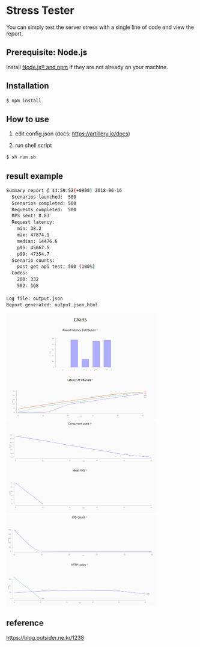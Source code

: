 # Stress Tester

You can simply test the server stress with a single line of code and view the report.

## Prerequisite: Node.js

Install [Node.js® and npm](https://nodejs.org/en/download/current/) if they are not already on your machine.

## Installation
```bash
$ npm install
``` 
 
## How to use

1. edit config.json (docs: https://artillery.io/docs)

2. run shell script
```bash
$ sh run.sh 
```

## result example

```bash
Summary report @ 14:59:52(+0900) 2018-06-16
  Scenarios launched:  500
  Scenarios completed: 500
  Requests completed:  500
  RPS sent: 8.83
  Request latency:
    min: 38.2
    max: 47874.1
    median: 14476.6
    p95: 45667.5
    p99: 47354.7
  Scenario counts:
    post get api test: 500 (100%)
  Codes:
    200: 332
    502: 168

Log file: output.json
Report generated: output.json.html
```

<img width="400px" height="auto" src="images/report1.png"></img>
<img width="400px" height="auto" src="images/report2.png"></img>
<img width="400px" height="auto" src="images/report3.png"></img>
  
## reference
 
https://blog.outsider.ne.kr/1238